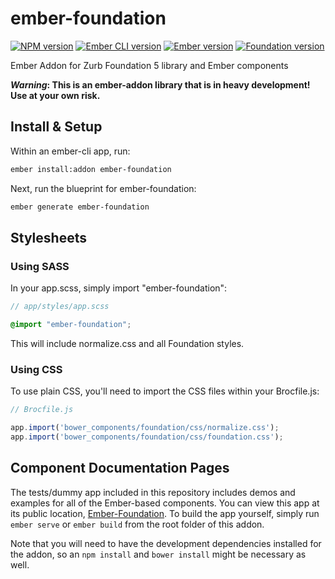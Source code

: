 # ember-foundation

[![NPM version](https://img.shields.io/npm/v/ember-foundation.svg?style=flat-square)](https://www.npmjs.com/package/ember-foundation)
[![Ember CLI version](https://img.shields.io/badge/ember--CLI-0.2.2-d84a32.svg?style=flat-square)](http://www.ember-cli.com)
[![Ember version](https://img.shields.io/badge/ember-1.11.0-e1563f.svg?style=flat-square)](http://emberjs.com)
[![Foundation version](https://img.shields.io/badge/foundation-5.5.2-085a78.svg?style=flat-square)](http://foundation.zurb.com)

Ember Addon for Zurb Foundation 5 library and Ember components

***Warning*: This is an ember-addon library that is in heavy development! Use at your own risk.**

## Install & Setup

Within an ember-cli app, run:

```sh
ember install:addon ember-foundation
```

Next, run the blueprint for ember-foundation:

```sh
ember generate ember-foundation
```

## Stylesheets

### Using SASS

In your app.scss, simply import "ember-foundation":

```scss
// app/styles/app.scss

@import "ember-foundation";
```

This will include normalize.css and all Foundation styles.

### Using CSS

To use plain CSS, you'll need to import the CSS files within your Brocfile.js:

```js
// Brocfile.js

app.import('bower_components/foundation/css/normalize.css');
app.import('bower_components/foundation/css/foundation.css');
```

## Component Documentation Pages

The tests/dummy app included in this repository includes demos and examples for all of the Ember-based components. You can view this app at its public location, [Ember-Foundation](http://joshforisha.github.io/ember-foundation). To build the app yourself, simply run `ember serve` or `ember build` from the root folder of this addon.

Note that you will need to have the development dependencies installed for the addon, so an `npm install` and `bower install` might be necessary as well.
